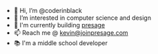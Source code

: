 - 👋 Hi, I’m @coderinblack
- 👀 I’m interested in computer science and design
- 🌱 I'm currently building [presage](https://joinpresage.com)
- 📫 Reach me @ [kevin@joinpresage.com](mailto:kevin@joinpresage.com)
- 📚 I'm a middle school developer

